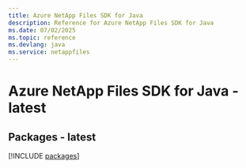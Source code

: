 ```yaml
---
title: Azure NetApp Files SDK for Java
description: Reference for Azure NetApp Files SDK for Java
ms.date: 07/02/2025
ms.topic: reference
ms.devlang: java
ms.service: netappfiles
---
```

# Azure NetApp Files SDK for Java - latest
## Packages - latest
[!INCLUDE [packages](netapp-files-index.md)]